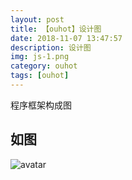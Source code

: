 ```yaml
---
layout: post
title: 【ouhot】设计图
date: 2018-11-07 13:47:57
description: 设计图
img: js-1.png
category: ouhot
tags: [ouhot]
---
```

程序框架构成图

## 如图

<div class="divider"></div>

![avatar](/images/ouhot.png)